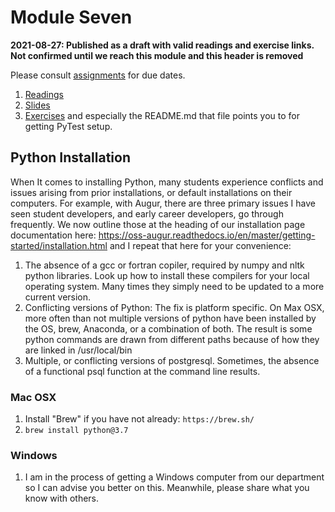 # Module Seven

**2021-08-27: Published as a draft with valid readings and exercise links. Not confirmed until we reach this module and this header is removed**

Please consult [assignments](./references/assignments.md) for due dates. 
1. [Readings](./readings/readings.md)
2. [Slides](./slides)
3. [Exercises](./exercises/exercises.md) and especially the README.md that file points you to for getting PyTest setup. 

## Python Installation

When It comes to installing Python, many students experience conflicts and issues arising from prior installations, or default installations on their computers. For example, with Augur, there are three primary issues I have seen student developers, and early career developers, go through frequently. We now outline those at the heading of our installation page documentation here: https://oss-augur.readthedocs.io/en/master/getting-started/installation.html and I repeat that here for your convenience: 

1. The absence of a gcc or fortran copiler, required by numpy and nltk python libraries. Look up how to install these compilers for your local operating system. Many times they simply need to be updated to a more current version.
2. Conflicting versions of Python: The fix is platform specific. On Max OSX, more often than not multiple versions of python have been installed by the OS, brew, Anaconda, or a combination of both. The result is some python commands are drawn from different paths because of how they are linked in /usr/local/bin
3. Multiple, or conflicting versions of postgresql. Sometimes, the absence of a functional psql function at the command line results.

### Mac OSX
1. Install "Brew" if you have not already: `https://brew.sh/`
2. `brew install python@3.7`

### Windows
1. I am in the process of getting a Windows computer from our department so I can advise you better on this. Meanwhile, please share what you know with others. 
